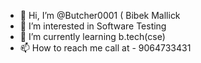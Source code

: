 - 👋 Hi, I’m @Butcher0001 ( Bibek Mallick
- 👀 I’m interested in Software Testing   
- 🌱 I’m currently learning b.tech(cse)  
- 📫 How to reach me call at - 9064733431 

<!---
Butcher0001/Butcher0001 is a ✨ special ✨ repository because its `README.md` (this file) appears on your GitHub profile.
You can click the Preview link to take a look at your changes.
--->
